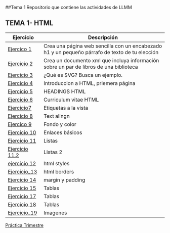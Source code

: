 ##Tema 1
Repositorio que contiene las actividades de LLMM
## TEMA 1- HTML
Ejercicio | Descripción
----------|--------------
[Ejercico 1](/Tema_1/pagina.HTML)| Crea una página web sencilla con un encabezado h1 y un pequeño párrafo de texto de tu elección
[Ejercicio 2](/Tema_1/biblioteca.XML) | Crea un documento xml que incluya información sobre un par de libros de una biblioteca
[Ejercicio 3](/Tema_1/SVG.html) | ¿Qué es SVG? Busca un ejemplo.
[Ejercicio 4](Tema_1/Introduccion_HTML.html) | Introduccion a HTML, priemera página
[Ejercicio 5](Tema_1/HEADING.html) | HEADINGS HTML
[Ejercicio 6](Tema_1/CV.html) | Curriculum vitae HTML
[Ejercicio7](Tema_1/Ejercicio_4.html) | Etiquetas a la vista
[Ejercicio 8](Tema_1/DBZSZ.html) | Text alingn
[Ejercico 9](Tema_1/DBZSZ.html) | Fondo y color
[Ejercicio 10](Tema_1/Portfolio) | Enlaces básicos
[Ejercicio 11](Tema_1/Ejercicio_11.html) | Listas 
[Ejercicio 11.2](Tema_1/Ejercicio_11.html) | Listas 2
[ejercicio 12](Tema_1/Ejercicio_12.html) | html styles
[Ejercicio_13](Tema_1/Ejercicio_13.html) | html borders
[Ejercicio 14](Tema_1/Ejercicio_14.html) | margin y padding
[Ejercicio 15](Tema_1/Ejercicio_15.html) | Tablas
[Ejercicio 17](Tema_1/Ejercicio_17.html) | Tablas
[Ejercicio 18](Tema_1/Ejercicio_18.html) | Tablas
[Ejercicio_19](Tema_1/Ejercicio_19.html) | Imagenes
[Práctica Trimestre](https://euphonious-kheer-98cc66.netlify.app/)







